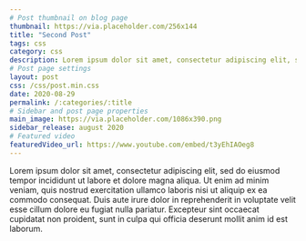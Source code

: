 ```yaml
---
# Post thumbnail on blog page
thumbnail: https://via.placeholder.com/256x144
title: "Second Post"
tags: css
category: css
description: Lorem ipsum dolor sit amet, consectetur adipiscing elit, sed do eiusmod tempor incididunt ut labore et dolore magna aliqua.
# Post page settings
layout: post
css: /css/post.min.css
date: 2020-08-29
permalink: /:categories/:title
# Sidebar and post page properties
main_image: https://via.placeholder.com/1086x390.png
sidebar_release: august 2020
# Featured video
featuredVideo_url: https://www.youtube.com/embed/t3yEhIAOeg8
---
```

Lorem ipsum dolor sit amet, consectetur adipiscing elit, sed do eiusmod tempor incididunt ut labore et dolore magna aliqua. 
Ut enim ad minim veniam, quis nostrud exercitation ullamco laboris nisi ut aliquip ex ea commodo consequat. Duis aute irure dolor in reprehenderit in voluptate velit esse cillum dolore eu fugiat nulla pariatur. Excepteur sint occaecat cupidatat non proident, sunt in culpa qui officia deserunt mollit anim id est laborum.
